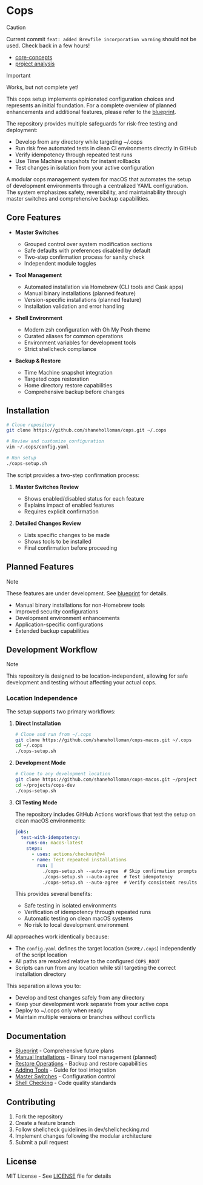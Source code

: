 # Cops

> [!CAUTION]
> Current commit `feat: added Brewfile incorporation warning` should not be used. Check back in a few hours!

- [core-concepts](./dev/core-concepts.md)
- [project analysis](./dev/project-analysis-sequence.md)

> [!IMPORTANT]
> Works, but not complete yet!
>
> This cops setup implements opinionated configuration choices and represents an initial foundation. For a complete overview of planned enhancements and additional features, please refer to the [blueprint](./dev/project-blueprint.md).
>
> The repository provides multiple safeguards for risk-free testing and deployment:
>
> - Develop from any directory while targeting ~/.cops
> - Run risk free automated tests in clean CI environments directly in GitHub
> - Verify idempotency through repeated test runs
> - Use Time Machine snapshots for instant rollbacks
> - Test changes in isolation from your active configuration

A modular cops management system for macOS that automates the setup of development environments through a centralized YAML configuration. The system emphasizes safety, reversibility, and maintainability through master switches and comprehensive backup capabilities.

## Core Features

- **Master Switches**
  - Grouped control over system modification sections
  - Safe defaults with preferences disabled by default
  - Two-step confirmation process for sanity check
  - Independent module toggles

- **Tool Management**
  - Automated installation via Homebrew (CLI tools and Cask apps)
  - Manual binary installations (planned feature)
  - Version-specific installations (planned feature)
  - Installation validation and error handling

- **Shell Environment**
  - Modern zsh configuration with Oh My Posh theme
  - Curated aliases for common operations
  - Environment variables for development tools
  - Strict shellcheck compliance

- **Backup & Restore**
  - Time Machine snapshot integration
  - Targeted cops restoration
  - Home directory restore capabilities
  - Comprehensive backup before changes

## Installation

```bash
# Clone repository
git clone https://github.com/shaneholloman/cops.git ~/.cops

# Review and customize configuration
vim ~/.cops/config.yaml

# Run setup
./cops-setup.sh
```

The script provides a two-step confirmation process:

1. **Master Switches Review**
    - Shows enabled/disabled status for each feature
    - Explains impact of enabled features
    - Requires explicit confirmation

2. **Detailed Changes Review**
    - Lists specific changes to be made
    - Shows tools to be installed
    - Final confirmation before proceeding

## Planned Features

> [!NOTE]
> These features are under development. See [blueprint](./dev/project-blueprint.md) for details.

- Manual binary installations for non-Homebrew tools
- Improved security configurations
- Development environment enhancements
- Application-specific configurations
- Extended backup capabilities

## Development Workflow

> [!NOTE]
> This repository is designed to be location-independent, allowing for safe development and testing without affecting your actual cops.

### Location Independence

The setup supports two primary workflows:

1. **Direct Installation**

    ```bash
    # Clone and run from ~/.cops
    git clone https://github.com/shaneholloman/cops-macos.git ~/.cops
    cd ~/.cops
    ./cops-setup.sh
    ```

2. **Development Mode**

    ```bash
    # Clone to any development location
    git clone https://github.com/shaneholloman/cops-macos.git ~/projects/cops-dev
    cd ~/projects/cops-dev
    ./cops-setup.sh
    ```

3. **CI Testing Mode**

    The repository includes GitHub Actions workflows that test the setup on clean macOS environments:

    ```yaml
    jobs:
      test-with-idempotency:
        runs-on: macos-latest
        steps:
          - uses: actions/checkout@v4
          - name: Test repeated installations
            run: |
              ./cops-setup.sh --auto-agree  # Skip confirmation prompts in CI
              ./cops-setup.sh --auto-agree  # Test idempotency
              ./cops-setup.sh --auto-agree  # Verify consistent results
    ```

    This provides several benefits:
    - Safe testing in isolated environments
    - Verification of idempotency through repeated runs
    - Automatic testing on clean macOS systems
    - No risk to local development environment

All approaches work identically because:

- The `config.yaml` defines the target location (`$HOME/.cops`) independently of the script location
- All paths are resolved relative to the configured `COPS_ROOT`
- Scripts can run from any location while still targeting the correct installation directory

This separation allows you to:

- Develop and test changes safely from any directory
- Keep your development work separate from your active cops
- Deploy to ~/.cops only when ready
- Maintain multiple versions or branches without conflicts

## Documentation

- [Blueprint](./dev/project-blueprint.md) - Comprehensive future plans
- [Manual Installations](./dev/archive/manual-installations.md) - Binary tool management (planned)
- [Restore Operations](./dev/archive/restore-operations.md) - Backup and restore capabilities
- [Adding Tools](./dev/adding-simple-tools.md) - Guide for tool integration
- [Master Switches](./dev/master-switches.md) - Configuration control
- [Shell Checking](./dev/shellchecking.md) - Code quality standards

## Contributing

1. Fork the repository
2. Create a feature branch
3. Follow shellcheck guidelines in dev/shellchecking.md
4. Implement changes following the modular architecture
5. Submit a pull request

## License

MIT License - See [LICENSE](./LICENSE) file for details
